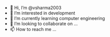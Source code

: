 - 👋 Hi, I’m @vsharma2003
- 👀 I’m interested in development
- 🌱 I’m currently learning computer engineering
- 💞️ I’m looking to collaborate on ...
- 📫 How to reach me ...

<!---
vsharma2003/vsharma2003 is a ✨ special ✨ repository because its `README.md` (this file) appears on your GitHub profile.
You can click the Preview link to take a look at your changes.
--->
